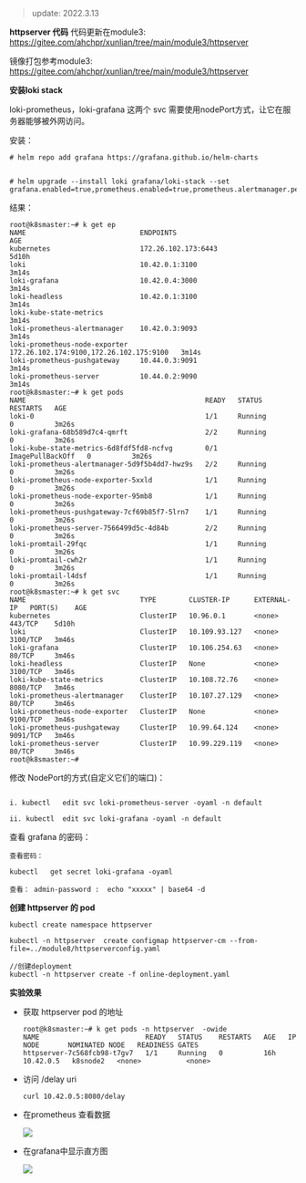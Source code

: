 > update: 2022.3.13


**httpserver 代码**
代码更新在module3: https://gitee.com/ahchpr/xunlian/tree/main/module3/httpserver

镜像打包参考module3: https://gitee.com/ahchpr/xunlian/tree/main/module3/httpserver


**安装loki stack**

loki-prometheus，loki-grafana 这两个 svc 需要使用nodePort方式，让它在服务器能够被外网访问。



安装：

```shell
# helm repo add grafana https://grafana.github.io/helm-charts


# helm upgrade --install loki grafana/loki-stack --set grafana.enabled=true,prometheus.enabled=true,prometheus.alertmanager.persistentVolume.enabled=false,prometheus.server.persistentVolume.enabled=false

```

结果：

```shell
root@k8smaster:~# k get ep
NAME                            ENDPOINTS                                 AGE
kubernetes                      172.26.102.173:6443                       5d10h
loki                            10.42.0.1:3100                            3m14s
loki-grafana                    10.42.0.4:3000                            3m14s
loki-headless                   10.42.0.1:3100                            3m14s
loki-kube-state-metrics                                                   3m14s
loki-prometheus-alertmanager    10.42.0.3:9093                            3m14s
loki-prometheus-node-exporter   172.26.102.174:9100,172.26.102.175:9100   3m14s
loki-prometheus-pushgateway     10.44.0.3:9091                            3m14s
loki-prometheus-server          10.44.0.2:9090                            3m14s
root@k8smaster:~# k get pods 
NAME                                            READY   STATUS             RESTARTS   AGE
loki-0                                          1/1     Running            0          3m26s
loki-grafana-68b589d7c4-qmrft                   2/2     Running            0          3m26s
loki-kube-state-metrics-6d8fdf5fd8-ncfvg        0/1     ImagePullBackOff   0          3m26s
loki-prometheus-alertmanager-5d9f5b4dd7-hwz9s   2/2     Running            0          3m26s
loki-prometheus-node-exporter-5xxld             1/1     Running            0          3m26s
loki-prometheus-node-exporter-95mb8             1/1     Running            0          3m26s
loki-prometheus-pushgateway-7cf69b85f7-5lrn7    1/1     Running            0          3m26s
loki-prometheus-server-7566499d5c-4d84b         2/2     Running            0          3m26s
loki-promtail-29fqc                             1/1     Running            0          3m26s
loki-promtail-cwh2r                             1/1     Running            0          3m26s
loki-promtail-l4dsf                             1/1     Running            0          3m26s
root@k8smaster:~# k get svc 
NAME                            TYPE        CLUSTER-IP      EXTERNAL-IP   PORT(S)    AGE
kubernetes                      ClusterIP   10.96.0.1       <none>        443/TCP    5d10h
loki                            ClusterIP   10.109.93.127   <none>        3100/TCP   3m46s
loki-grafana                    ClusterIP   10.106.254.63   <none>        80/TCP     3m46s
loki-headless                   ClusterIP   None            <none>        3100/TCP   3m46s
loki-kube-state-metrics         ClusterIP   10.108.72.76    <none>        8080/TCP   3m46s
loki-prometheus-alertmanager    ClusterIP   10.107.27.129   <none>        80/TCP     3m46s
loki-prometheus-node-exporter   ClusterIP   None            <none>        9100/TCP   3m46s
loki-prometheus-pushgateway     ClusterIP   10.99.64.124    <none>        9091/TCP   3m46s
loki-prometheus-server          ClusterIP   10.99.229.119   <none>        80/TCP     3m46s
root@k8smaster:~# 
```

修改 NodePort的方式(自定义它们的端口)：

```shell

i. kubectl   edit svc loki-prometheus-server -oyaml -n default

ii. kubectl  edit svc loki-grafana -oyaml -n default 
```

查看 grafana 的密码：

```shell
查看密码：

kubectl   get secret loki-grafana -oyaml

查看： admin-password :  echo "xxxxx" | base64 -d 

```



**创建 httpserver 的 pod**

```shell
kubectl create namespace httpserver

kubectl -n httpserver  create configmap httpserver-cm --from-file=../module8/httpserverconfig.yaml 

//创建deployment 
kubectl -n httpserver create -f online-deployment.yaml 

```



**实验效果**

- 获取 httpserver pod 的地址

  ```shell
  root@k8smaster:~# k get pods -n httpserver  -owide 
  NAME                          READY   STATUS    RESTARTS   AGE   IP          NODE       NOMINATED NODE   READINESS GATES
  httpserver-7c568fcb98-t7gv7   1/1     Running   0          16h   10.42.0.5   k8snode2   <none>           <none>
  ```

- 访问 /delay uri

  ```shell
  curl 10.42.0.5:8080/delay 
  ```

- 在prometheus 查看数据

  ![](https://gitee.com/ahchpr/xunlian/raw/main/module_10/picture/prometheus-httpserver.png)

  

- 在grafana中显示直方图

  ![](https://gitee.com/ahchpr/xunlian/raw/main/module_10/picture/grafana-httpserver.png)
  
  

